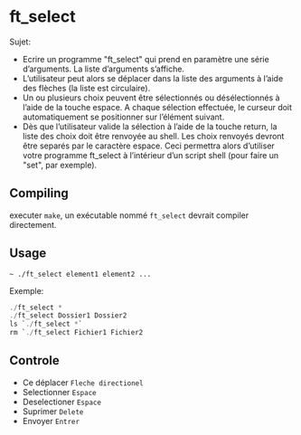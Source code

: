 # ft_select

Sujet:
* Ecrire un programme "ft_select" qui prend en paramètre une série d’arguments. La liste d’arguments s’affiche.
* L’utilisateur peut alors se déplacer dans la liste des arguments à l’aide des flèches (la liste est circulaire).
* Un ou plusieurs choix peuvent être sélectionnés ou désélectionnés à l’aide de la touche espace. A chaque sélection effectuée, le curseur doit automatiquement se positionner sur l’élément suivant.
* Dès que l’utilisateur valide la sélection à l’aide de la touche return, la liste des choix doit être renvoyée au shell. Les choix renvoyés devront être separés par le caractère espace. Ceci permettra alors d’utiliser votre programme ft_select à l’intérieur d’un script shell (pour faire un "set", par exemple).

## Compiling

executer `make`, un exécutable nommé `ft_select` devrait compiler directement.

## Usage

`~ ./ft_select element1 element2 ...`

Exemple:

```c
./ft_select *
./ft_select Dossier1 Dossier2
ls `./ft_select *`
rm `./ft_select Fichier1 Fichier2
```

## Controle

* Ce déplacer `Fleche directionel`
* Selectionner `Espace`
* Deselectioner `Espace`
* Suprimer `Delete`
* Envoyer `Entrer`
